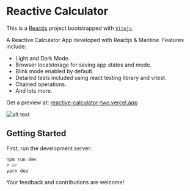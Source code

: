 # Reactive Calculator

This is a [Reactjs](https://react.dev/) project bootstrapped with [`Vitejs`](https://vitejs.dev).

A Reactive Calculator App developed with Reactjs & Mantine. Features include:

- Light and Dark Mode.
- Browser localstorage for saving app states and mode.
- Blink mode enabled by default.
- Detailed tests included using react testing library and vitest.
- Chained operations.
- And lots more.

Get a preview at:
<a href="https://reactive-calculator-two.vercel.app" target="_blank">reactive-calculator-two.vercel.app</a>

![alt text](https://github.com/realvincentuche/reactive-calculator/blob/b1ce21adae4c7f4bc8c26911a80de06a8bd2af9c/public/reactive-calculator.png)

## Getting Started

First, run the development server:

```bash
npm run dev
# or
yarn dev
```

Your feedback and contributions are welcome!
